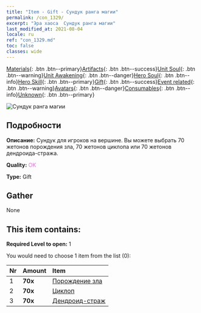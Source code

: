 ```yaml
---
title: "Item - Gift - Сундук ранга магии"
permalink: /con_1329/
excerpt: "Эра хаоса  Сундук ранга магии"
last_modified_at: 2021-08-04
locale: ru
ref: "con_1329.md"
toc: false
classes: wide
---
```

 [Materials](/ItemsRU/){: .btn .btn--primary}[Artifacts](/ItemsRU/Artifacts/){: .btn .btn--success}[Unit Soul](/ItemsRU/UnitSoul/){: .btn .btn--warning}[Unit Awakening](/ItemsRU/UnitAwakening/){: .btn .btn--danger}[Hero Soul](/ItemsRU/HeroSoul/){: .btn .btn--info}[Hero Skill](/ItemsRU/HeroSkill/){: .btn .btn--primary}[Gift](/ItemsRU/Gift/){: .btn .btn--success}[Event related](/ItemsRU/Events/){: .btn .btn--warning}[Avatars](/ItemsRU/Avatars/){: .btn .btn--danger}[Consumables](/ItemsRU/Consumables/){: .btn .btn--info}[Unknown](/ItemsRU/Unknown/){: .btn .btn--primary}

 ![Сундук ранга магии](/images/t/i_905001.png)

## Подробности
 **Описание:** Сундук для игроков на вершине. Вы можете выбрать 70 жетонов порождения зла, 70 жетонов циклопа или 70 жетонов дендроида-стража.

 **Quality:** <span style="color: #DA70D6">OK</span>

 **Type:** Gift

## Gather

  None

## This item contains:

 **Required Level to open:** 1

 You would need to choose 1 item from the list (0):

  | Nr | Amount |     Item    |
  |:---|:-------|:------------|
  | 1 |  **70x** | [Порождение зла](/ItemsRU/unt_230/) |  | 
  | 2 |  **70x** | [Циклоп](/ItemsRU/unt_222/) |  | 
  | 3 |  **70x** | [Дендроид-страж](/ItemsRU/unt_203/) |  | 
